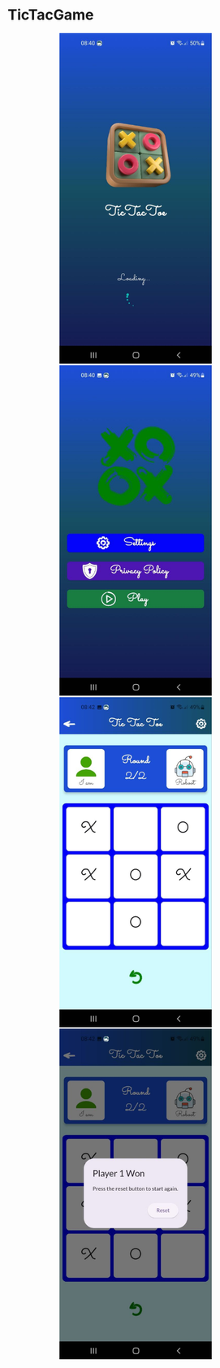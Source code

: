 
# TicTacGame

<div id="header" align="center">
  <img src="assets/image.png" width="300"/>
</div>
<div id="header" align="center">
  <img src="assets/image_2.png" width="300"/>
</div>
<div id="header" align="center">
  <img src="assets/image_3.png" width="300"/>
</div>
<div id="header" align="center">
  <img src="assets/image_4.png" width="300"/>
</div>